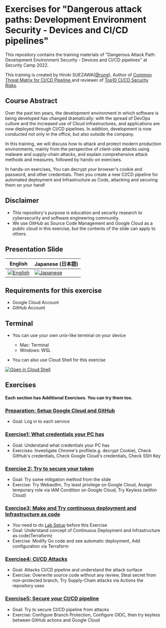 # Exercises for "Dangerous attack paths: Development Environment Security - Devices and CI/CD pipelines"

This repository contains the training materials of "Dangerous Attack Path: Development Environment Security - Devices and CI/CD pipelines" at Security Camp 2022.

This training is created by Hiroki SUEZAWA([@rung](https://twitter.com/rung/)), 
Author of [Common Threat Matrix for CI/CD Pipeline
](https://github.com/rung/threat-matrix-cicd) and reviewer of [Top10 CI/CD Security Risks](https://www.cidersecurity.io/top-10-cicd-security-risks/).

## Course Abstract
Over the past ten years, the development environment in which software is being developed has changed dramatically: with the spread of DevOps culture and the increased use of Cloud infrastructures, and applications are now deployed through CI/CD pipelines. In addition, development is now conducted not only in the office, but also outside the company.

In this training, we will discuss how to attack and protect modern production environments, mainly from the perspective of client-side attacks using malware and supply-chain attacks, and explain comprehensive attack methods and measures, followed by hands-on exercises.

In hands-on exercises, You can decrypt your browser's cookie and password, and other credentials. Then you create a new CI/CD pipeline for automated deployment and Infrastructure as Code, attacking and securing them on your hand!

## Disclaimer
- This repository's purpose is education and security research to cybersecurity and software engineering community.
- We use GitHub as Source Code Management and Google Cloud as a public cloud in this exercise, but the contents of the slide can apply to others.

## Presentation Slide
|English|Japanese (日本語)|
|---|---|
|[![English](https://user-images.githubusercontent.com/1150301/184302502-b0c6138e-6498-4fc8-ab2d-29ea69d5e05f.png)](https://speakerdeck.com/rung/training-devenv-security-en)|[![Japanese](https://user-images.githubusercontent.com/1150301/184300825-f351f68d-7704-43de-a193-9b7a98b297cb.png)](https://speakerdeck.com/rung/training-devenv-security-ja)|


## Requirements for this exercise
- Google Cloud Account
- GitHub Account

## Terminal
- You can use your own unix-like terminal on your device
  - Mac: Terminal
  - Windows: WSL

- You can also use Cloud Shell for this exercise

[![Open in Cloud Shell](http://gstatic.com/cloudssh/images/open-btn.png)](https://console.cloud.google.com/cloudshell/open?git_repo=https://github.com/rung/seccamp2022-devenv-security-training)

## Exercises
#### Each section has Additional Exercises. You can try them too.

### [Preparation: Setup Google Cloud and GitHub](0-preparation/README.md)
- Goal: Log in to each service

### [Exercise1: What credentials your PC has](./1-exercise1/README.md)
- Goal: Understand what credentials your PC has
- Exercises: Investigate Chrome's profile(e.g. decrypt Cookie), Check GitHub's credentials, Check Google Cloud's credentials, Check SSH Key

### [Exercise 2: Try to secure your token](./2-exercise2/README.md)
- Goal: Try some mitigation method from the slide
- Exercise: Try Webauthn, Try least privilege on Google Cloud, Assign temporary role via IAM Condition on Google Cloud, Try Keyless (within Cloud)

### [Exercise3: Make and Try continuous deployment and Infrastructure as code](./3-exercise3/README.md)
- You need to do [Lab Setup](./3-exercise3/lab-setup.md) before this Exercise
- Goal: Understand concept of Continuous Deployment and Infrastructure as code(Terraform)
- Exercise: Modify Go code and see automatic deployment, Add configuration via Terraform

### [Exercise4: CI/CD Attacks](./4-exercise4/README.md)
- Goal: Attacks CI/CD pipeline and understand the attack surface
- Exercise: Overwrite source code without any review, Steal secret from non-protected branch, Try Supply-Chain attacks via Actions the repository uses

### [Exercise5: Secure your CI/CD pipeline](./5-exercise5/README.md)
- Goal: Try to secure CI/CD pipeline from attacks
- Exercise: Configure Branch Protection, Configure OIDC, then try keyless between GitHub actions and Google Cloud
